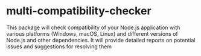 # multi-compatibility-checker
This package will check compatibility of your Node.js application with various platforms (Windows, macOS, Linux) and different versions of Node.js and other dependencies. It will provide detailed reports on potential issues and suggestions for resolving them
